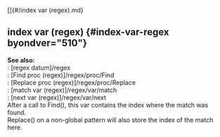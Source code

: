 []{#/index var (regex).md}    
## index var (regex) {#index-var-regex byondver="510"}    
**See also:**    
:   [regex datum]/regex    
:   [Find proc (regex)]/regex/proc/Find    
:   [Replace proc (regex)]/regex/proc/Replace    
:   [match var (regex)]/regex/var/match    
:   [next var (regex)]/regex/var/next    
After a call to Find(), this var contains the index where the match was    
found.    
Replace() on a non-global pattern will also store the index of the match    
here.  